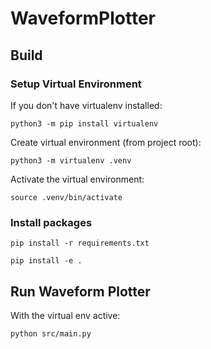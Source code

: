 # WaveformPlotter

## Build
### Setup Virtual Environment

If you don't have virtualenv installed:

`python3 -m pip install virtualenv`

Create virtual environment (from project root):

`python3 -m virtualenv .venv`

Activate the virtual environment:

`source .venv/bin/activate`

### Install packages

`pip install -r requirements.txt`

`pip install -e .`

## Run Waveform Plotter

With the virtual env active: 

`python src/main.py`